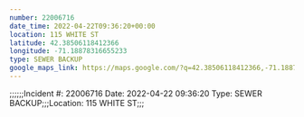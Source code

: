 ```yaml
---
number: 22006716
date_time: 2022-04-22T09:36:20+00:00
location: 115 WHITE ST
latitude: 42.38506118412366
longitude: -71.18878316655233
type: SEWER BACKUP
google_maps_link: https://maps.google.com/?q=42.38506118412366,-71.18878316655233
---
```


;;;;;;Incident #: 22006716  Date: 2022-04-22 09:36:20   Type: SEWER BACKUP;;;Location: 115 WHITE ST;;;
